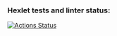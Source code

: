 ### Hexlet tests and linter status:
[![Actions Status](https://github.com/demboffskiy/frontend-project-46/actions/workflows/hexlet-check.yml/badge.svg)](https://github.com/demboffskiy/frontend-project-46/actions)